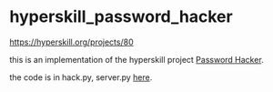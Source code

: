 # hyperskill_password_hacker
https://hyperskill.org/projects/80

this is an implementation of the hyperskill project [Password Hacker](https://hyperskill.org/projects/80).  

the code is in hack.py, server.py [here](/code).
